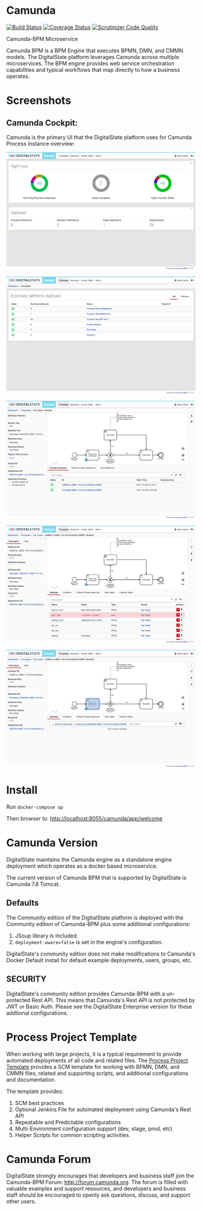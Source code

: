 # Camunda

[![Build Status](https://travis-ci.org/DigitalState/Camunda.svg?branch=develop)](https://travis-ci.org/DigitalState/Camunda)
[![Coverage Status](https://coveralls.io/repos/github/DigitalState/Camunda/badge.svg?branch=develop)](https://coveralls.io/github/DigitalState/Camunda?branch=develop)
[![Scrutinizer Code Quality](https://scrutinizer-ci.com/g/DigitalState/Camunda/badges/quality-score.png?b=develop)](https://scrutinizer-ci.com/g/DigitalState/Camunda/?branch=develop)

Camunda-BPM Microservice

Camunda BPM is a BPM Engine that executes BPMN, DMN, and CMMN models.
The DigitalState platform leverages Camunda across multiple microservices.  The BPM engine provides web service orchestration capabilities and typical workflows that map directly to how a business operates.

# Screenshots

## Camunda Cockpit:

Camunda is the primary UI that the DigitalState platform uses for Camunda Process Instance overview:

![Process Dashboard](./documentation/resources/Process-Dashboard.png)

![Process List](./documentation/resources/Process-List.png)

![Process Instance List](./documentation/resources/Process-Instance-List.png)

![Process Instance Inspector](./documentation/resources/Process-Instance-Inspector.png)

![Process Instance Inspector Task Selected](./documentation/resources/Process-Instance-Inspector-Task-Selected.png)



# Install
Run `docker-compose up`

Then browser to: [http://localhost:8055/camunda/app/welcome]()

# Camunda Version

DigitalState maintains the Camunda engine as a standalone engine deployment which operates as a docker based microservice.

The current version of Camunda BPM that is supported by DigitalState is Camunda 7.8 Tomcat.

## Defaults

The Community edition of the DigitalState platform is deployed with the Community edition of Camunda-BPM plus some additional configurations:

1. JSoup library is included.
1. `deployment-aware=false` is set in the engine's configuration.

DigitalState's community edition does not make modifications to Camunda's Docker Default install for default example deployments, users, groups, etc.

## SECURITY

DigitalState's community edition provides Camunda-BPM with a un-protected Rest API.  This means that Camunda's Rest API is not protected by JWT or Basic Auth.  Please see the DigitalState Enterprise version for these addtional configurations.


# Process Project Template

When working with large projects, it is a typical requirement to provide automated deployments of all code and related files.  The [Process Project Template](https://github.com/DigitalState/ProcessProjectTemplate) provides a SCM template for working with BPMN, DMN, and CMMN files, related and supporting scripts, and additional configurations and documentation.

The template provides:
1. SCM best practices
1. Optional Jenkins File for automated deployment using Camunda's Rest API
1. Repeatable and Predictable configurations
1. Multi-Environment configuration support (dev, stage, prod, etc)
1. Helper Scripts for common scripting activities.

# Camunda Forum

DigitalState strongly encourages that developers and business staff join the Camunda-BPM Forum: http://forum.camunda.org. The forum is filled with valuable examples and support resources, and developers and business staff should be encouraged to openly ask questions, discuss, and support other users.




